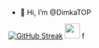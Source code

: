 - 👋 Hi, I’m @DimkaTOP
<!---
DimkaTOP/DimkaTOP is a ✨ special ✨ repository because its `README.md` (this file) appears on your GitHub profile.
You can click the Preview link to take a look at your changes.
--->
[![GitHub Streak](http://github-readme-streak-stats.herokuapp.com?user=your-github-username&theme=dark&background=000000)](https://git.io/streak-stats)
<img src="https://media.giphy.com/media/WUlplcMpOCEmTGBtBW/giphy.gif" width="30"> f
    


